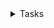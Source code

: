 <details>
<summary>Tasks</summary>

| Model         | Reference                                                                                                      | Links                                                                                                                                                                                                                                                                                                                                 |
|---------------|---------------------------------------------------------------------------------------------------------------|---------------------------------------------------------------------------------------------------------------------------------------------------------------------------------------------------------------------------------------------------------------------------------------------------------------------------------------|
| AlphaProteo   | *Zambaldi, Vinicius, et al. "[De novo design of high-affinity protein binders with AlphaProteo.](https://arxiv.org/abs/2409.08022)" arXiv preprint arXiv:2409.08022 (2024).* | [![X](https://img.shields.io/badge/post-black?logo=X)](https://x.com/GoogleDeepMind/status/1831710991475777823) [![Blog](https://img.shields.io/badge/Blog-tv_green)](https://deepmind.google/discover/blog/alphaproteo-generates-novel-proteins-for-biology-and-health-research/) [![Wechat](https://img.shields.io/badge/Wechat-gray?logo=wechat)](https://mp.weixin.qq.com/s/2E6ZqURgR7f6loGW-gv1eA) ![Code(N/A)](https://img.shields.io/badge/Code(N%2FA)-salmon) |
| PepTune       | *Sophia Tang, et al. "[PepTune: De Novo Generation of Therapeutic Peptides with Multi-Objective-Guided Discrete Diffusion.](https://arxiv.org/abs/2412.17780)" arXiv preprint arXiv:2412.17780 (2024).* | [![X](https://img.shields.io/badge/post-black?logo=X)](https://x.com/BiologyAIDaily/status/1871465772851331525) [![Wechat](https://img.shields.io/badge/Wechat-gray?logo=wechat)](https://mp.weixin.qq.com/s/f1AZnBFdcv0soHn4iSVKvw) ![Code(N/A)](https://img.shields.io/badge/Code(N%2FA)-salmon)                                                                                             |

</details>
